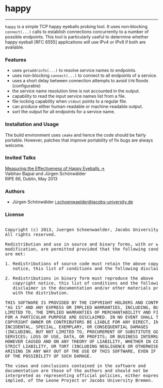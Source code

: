 # happy
- - - -

`happy` is a simple TCP happy eyeballs probing tool. It uses non‐blocking
`connect(...)` calls to establish connections concurrently to a number of
possible endpoints. This tool is particularly useful to determine
whether happy eyeball [RFC 6555] applications will use IPv4 or IPv6 if
both are available.

### Features

- uses `getaddrinfo(...)` to resolve service names to endpoints.
- uses non-blocking `connect(...)` to connect to all endpoints of a service.
- uses a short delay between connection attempts to avoid `SYN` floods (configurable)
- the service name resolution time is not accounted in the output.
- capability to read the input service names list from a file.
- file locking capability when `stdout` points to a regular file.
- can produce either human-readable or machine-readable output.
- sort the output for all endpoints for a service name.

### Installation and Usage

The build environment uses `cmake` and hence the code should be fairly
portable. However, patches that improve portability of fix bugs are
always welcome.


### Invited Talks

[Measuring the Effectiveness of Happy Eyeballs &rarr;](https://ripe66.ripe.net/archives/video/1208)  
Vaibhav Bajpai and Jürgen Schönwälder  
RIPE 66, Dublin, May 2013

### Authors

- Jürgen Schönwälder [j.schoenwaelder@jacobs-university.de](j.schoenwaelder@jacobs-university.de)

### License
<pre>

Copyright (c) 2013, Juergen Schoenwaelder, Jacobs University Bremen
All rights reserved.

Redistribution and use in source and binary forms, with or without
modification, are permitted provided that the following conditions
are met:

1. Redistributions of source code must retain the above copyright
   notice, this list of conditions and the following disclaimer.

2. Redistributions in binary form must reproduce the above
   copyright notice, this list of conditions and the following
   disclaimer in the documentation and/or other materials provided
   with the distribution.

THIS SOFTWARE IS PROVIDED BY THE COPYRIGHT HOLDERS AND CONTRIBUTORS
"AS IS" AND ANY EXPRESS OR IMPLIED WARRANTIES, INCLUDING, BUT NOT
LIMITED TO, THE IMPLIED WARRANTIES OF MERCHANTABILITY AND FITNESS
FOR A PARTICULAR PURPOSE ARE DISCLAIMED. IN NO EVENT SHALL THE
COPYRIGHT OWNER OR CONTRIBUTORS BE LIABLE FOR ANY DIRECT, INDIRECT,
INCIDENTAL, SPECIAL, EXEMPLARY, OR CONSEQUENTIAL DAMAGES
(INCLUDING, BUT NOT LIMITED TO, PROCUREMENT OF SUBSTITUTE GOODS OR
SERVICES; LOSS OF USE, DATA, OR PROFITS; OR BUSINESS INTERRUPTION)
HOWEVER CAUSED AND ON ANY THEORY OF LIABILITY, WHETHER IN CONTRACT,
STRICT LIABILITY, OR TORT (INCLUDING NEGLIGENCE OR OTHERWISE)
ARISING IN ANY WAY OUT OF THE USE OF THIS SOFTWARE, EVEN IF ADVISED
OF THE POSSIBILITY OF SUCH DAMAGE.

The views and conclusions contained in the software and
documentation are those of the authors and should not be
interpreted as representing official policies, either expressed or
implied, of the Leone Project or Jacobs University Bremen.

</pre>
